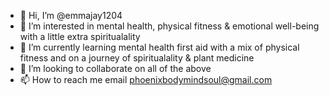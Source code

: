- 👋 Hi, I’m @emmajay1204
- 👀 I’m interested in mental health, physical fitness & emotional well-being with a little extra spiritualality
- 🌱 I’m currently learning mental health first aid with a mix of physical fitness and on a journey of spiritualality & plant medicine 
- 💞️ I’m looking to collaborate on all of the above
- 📫 How to reach me email phoenixbodymindsoul@gmail.com

<!---
emmajay1204/emmajay1204 is a ✨ special ✨ repository because its `README.md` (this file) appears on your GitHub profile.
You can click the Preview link to take a look at your changes.
--->
